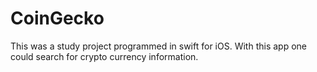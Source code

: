 # CoinGecko
This was a study project programmed in swift for iOS. With this app one could search for crypto currency information.
